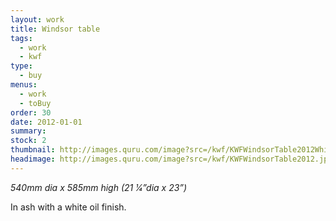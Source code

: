 ```yaml
---
layout: work
title: Windsor table
tags:
  - work
  - kwf
type:
  - buy
menus:
  - work
  - toBuy
order: 30
date: 2012-01-01
summary: 
stock: 2
thumbnail: http://images.quru.com/image?src=/kwf/KWFWindsorTable2012White.jpg&width=175&height=175&fill=auto&fill=%23ffffff&format=jpg&strip=1
headimage: http://images.quru.com/image?src=/kwf/KWFWindsorTable2012.jpg&height=480&strip=1
---
```

_540mm dia x 585mm high (21 1⁄4”dia x 23”)_

In ash with a white oil finish.
